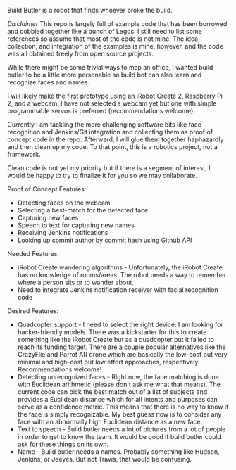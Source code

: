 Build Butler is a robot that finds whoever broke the build. 

*Disclaimer*
This repo is largely full of example code that has been borrowed and cobbled together like a bunch of Legos. I still need to list some references so assume that most of the code is not mine. The idea, collection, and integration of the examples is mine, however, and the code was all obtained freely from open source projects.

While there might be some trivial ways to map an office, I wanted build butler to be a little more personable so build bot can also learn and recognize faces and names. 

I will likely make the first prototype using an iRobot Create 2, Raspberry Pi 2, and a webcam. I have not selected a webcam yet but one with simple programmable servos is preferred (recommendations welcome). 

Currently I am tackling the more challenging software bits like face recognition and Jenkins/Git integration and collecting them as proof of concept code in the repo. Afterward, I will glue them together haphazardly and then clean up my code. To that point, this is a robotics project, not a framework. 

Clean code is not yet my priority but if there is a segment of interest, I would be happy to try to finalize it for you so we may collaborate.

Proof of Concept Features:
* Detecting faces on the webcam
* Selecting a best-match for the detected face
* Capturing new faces
* Speech to text for capturing new names
* Receiving Jenkins notifications
* Looking up commit author by commit hash using Github API

Needed Features:
* iRobot Create wandering algorithms - Unfortunately, the iRobot Create has no knowledge of rooms/areas. The robot needs a way to remember where a person sits or to wander about.
* Need to integrate Jenkins notification receiver with facial recognition code

Desired Features:
* Quadcopter support - I need to select the right device. I am looking for hacker-friendly models. There was a kickstarter for this to create something like the iRobot Create but as a quadcopter but it failed to reach its funding target. There are a couple popular alternatives like the CrazyFlie and Parrot AR drone which are basically the low-cost but very minimal and high-cost but low effort approaches, respectively. Recommendations welcome!
* Detecting unrecognized faces - Right now, the face matching is done with Euclidean arithmetic (please don't ask me what that means). The current code can pick the best match out of a list of subjects and provides a Euclidean distance which for all intents and purposes can serve as a confidence metric. This means that there is no way to know if the face is simply recognizable. My best guess now is to consider any face with an abnormally high Euclidean distance as a new face.
* Text to speech - Build butler needs a lot of pictures from a lot of people in order to get to know the team. It would be good if build butler could ask for these things on its own.
* Name - Build butler needs a names. Probably something like Hudson, Jenkins, or Jeeves. But not Travis, that would be confusing.
